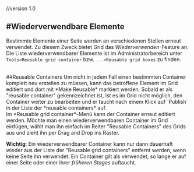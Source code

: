 //version 1.0

#Wiederverwendbare Elemente
---

Bestimmte Elemente einer Seite werden an verschiedenen Stellen erneut verwendet. Zu diesem Zweck bietet Grid das *Wiederverwenden*-Feature an. Die Liste wiederverwendbarer Elemente ist im Administratorbereich unter `Tools>Reusable grid container` bzw. `...>Reusable grid boxes` zu finden.


<br />
##Reusable Containers
Um nicht in jedem Fall einen bestimmten Container komplett neu erstellen zu müssen, kann das betroffene Element im Grid editiert und dort mit *Make Reusable* markiert werden. Sobald er als "reusable container" gekennzeichnet ist, ist es im Grid nicht möglich, den Container weiter zu bearbeiten und er taucht nach einem Klick auf `Publish` in der Liste der *reusable containers* auf. <br />
Im *Reusable grid container*-Menü kann der Container erneut editiert werden. Möchte man einen wiederverwendbaren Container im Grid einfügen, wählt man ihn einfach im Reiter "Reusable Containers" des Grids aus und zieht ihn per Drag and Drop ins Raster.

**Wichtig**: Ein wiederverwendbarer Container kann nur dann dauerhaft wieder aus der Liste der "Reusable grid containers" entfernt werden, wenn keine Seite ihn verwendet. Ein Container gilt als verwendet, so lange er auf einer Seite oder einer ihrer *früheren Stages* auftaucht.  
